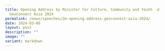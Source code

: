 ```yaml
---
title: Opening Address by Minister for Culture, Community and Youth  at
  GeoConnect Asia 2024
permalink: /news/speeches/2m-opening-address-geoconnect-asia-2024/
date: 2024-03-06
layout: post
description: ""
image: ""
variant: markdown
---
```

